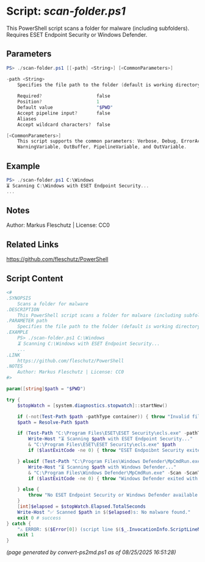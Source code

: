 Script: *scan-folder.ps1*
========================

This PowerShell script scans a folder for malware (including subfolders). Requires ESET Endpoint Security or Windows Defender.

Parameters
----------
```powershell
PS> ./scan-folder.ps1 [[-path] <String>] [<CommonParameters>]

-path <String>
    Specifies the file path to the folder (default is working directory).
    
    Required?                    false
    Position?                    1
    Default value                "$PWD"
    Accept pipeline input?       false
    Aliases                      
    Accept wildcard characters?  false

[<CommonParameters>]
    This script supports the common parameters: Verbose, Debug, ErrorAction, ErrorVariable, WarningAction, 
    WarningVariable, OutBuffer, PipelineVariable, and OutVariable.
```

Example
-------
```powershell
PS> ./scan-folder.ps1 C:\Windows
⏳ Scanning C:\Windows with ESET Endpoint Security...
...

```

Notes
-----
Author: Markus Fleschutz | License: CC0

Related Links
-------------
https://github.com/fleschutz/PowerShell

Script Content
--------------
```powershell
<#
.SYNOPSIS
	Scans a folder for malware
.DESCRIPTION
	This PowerShell script scans a folder for malware (including subfolders). Requires ESET Endpoint Security or Windows Defender.
.PARAMETER path
	Specifies the file path to the folder (default is working directory).
.EXAMPLE
	PS> ./scan-folder.ps1 C:\Windows
	⏳ Scanning C:\Windows with ESET Endpoint Security...
	...
.LINK
	https://github.com/fleschutz/PowerShell
.NOTES
	Author: Markus Fleschutz | License: CC0
#>

param([string]$path = "$PWD")

try {
	$stopWatch = [system.diagnostics.stopwatch]::startNew()

	if (-not(Test-Path $path -pathType container)) { throw "Invalid file path: $path" }
	$path = Resolve-Path $path

	if (Test-Path "C:\Program Files\ESET\ESET Security\ecls.exe" -pathType leaf) {
		Write-Host "⏳ Scanning $path with ESET Endpoint Security..."
		& "C:\Program Files\ESET\ESET Security\ecls.exe" $path
		if ($lastExitCode -ne 0) { throw "ESET Endpoibnt Security exited with code $lastExitCode - POTENTIAL THREAT !!!" }

	} elseif (Test-Path "C:\Program Files\Windows Defender\MpCmdRun.exe" -pathType leaf) {
		Write-Host "⏳ Scanning $path with Windows Defender..."
		& "C:\Program Files\Windows Defender\MpCmdRun.exe" -Scan -ScanType 2 -File $path
		if ($lastExitCode -ne 0) { throw "Windows Defender exited with code $lastExitCode - POTENTIAL THREAT !!!" }

	} else {
		throw "No ESET Endpoint Security or Windows Defender available - please install one."
	}
	[int]$elapsed = $stopWatch.Elapsed.TotalSeconds
	Write-Host "✅ Scanned $path in $($elapsed)s: No malware found."
	exit 0 # success
} catch {
	"⚠️ ERROR: $($Error[0]) (script line $($_.InvocationInfo.ScriptLineNumber))"
	exit 1
}
```

*(page generated by convert-ps2md.ps1 as of 08/25/2025 16:51:28)*
